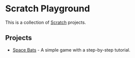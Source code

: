 # Scratch Playground

This is a collection of [Scratch](https://scratch.mit.edu/) projects.

## Projects

- [Space Bats](space-bats/README.md) - A simple game with a step-by-step
  tutorial.
